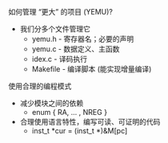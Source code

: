 如何管理 “更大” 的项目 (YEMU)?
- 我们分多个文件管理它
  - yemu.h - 寄存器名；必要的声明
  - yemu.c - 数据定义、主函数
  - idex.c - 译码执行
  - Makefile - 编译脚本 (能实现增量编译)

使用合理的编程模式
  - 减少模块之间的依赖
    - enum { RA, ... , NREG }
  - 合理使用语言特性，编写可读、可证明的代码
    - inst_t *cur = (inst_t *)&M[pc]
 
